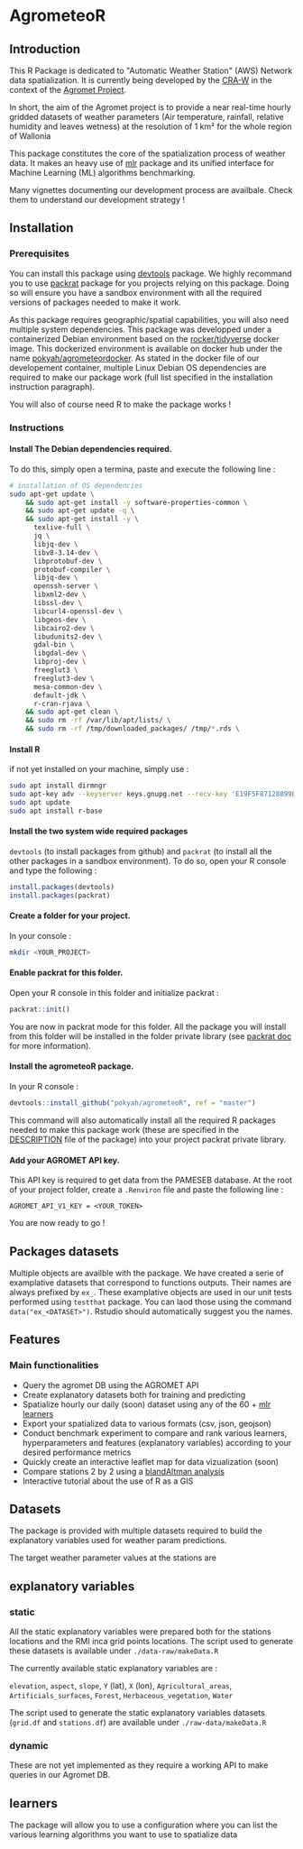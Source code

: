
# AgrometeoR

## Introduction 

This R Package is dedicated to "Automatic Weather Station" (AWS) Network data spatialization. It is currently being developed by the [CRA-W](http://www.cra.wallonie.be) in the context of the [Agromet Project](./vignettes/presentation-agromet-project.Rmd).

In short, the aim of the Agromet project is to provide a near real-time hourly gridded datasets of weather parameters (Air temperature, rainfall, relative humidity and leaves wetness) at the resolution of 1 km² for the whole region of Wallonia

This package constitutes the core of the spatialization process of weather data. It makes an heavy use of [mlr](https://mlr.mlr-org.com/index.html) package and its unified interface for Machine Learning (ML) algorithms benchmarking.

Many vignettes documenting our development process are availbale. Check them to understand our development strategy !

## Installation

### Prerequisites

You can install this package using [devtools](https://www.rstudio.com/products/rpackages/devtools/) package. We highly recommand you to use [packrat](https://rstudio.github.io/packrat/) package for you projects relying on this package. Doing so will ensure you have a sandbox environment with all the required versions of packages needed to make it work. 

As this package requires geographic/spatial capabilities, you will also need multiple system dependencies. This package was developped under a containerized Debian environment based on the [rocker/tidyverse](https://hub.docker.com/r/rocker/tidyverse/) docker image. This dockerized environment is available on docker hub under the name [pokyah/agrometeordocker](https://hub.docker.com/r/pokyah/agrometeordocker/). As stated in the docker file of our developement container, multiple Linux Debian OS dependencies are required to make our package work (full list specified in the installation instruction paragraph).

You will also of course need R to make the package works !  

### Instructions

#### Install The Debian dependencies required.

To do this, simply open a termina, paste and execute the following line : 

```bash
# installation of OS dependencies
sudo apt-get update \
    && sudo apt-get install -y software-properties-common \
    && sudo apt-get update -q \
    && sudo apt-get install -y \
      texlive-full \
      jq \
      libjq-dev \
      libv8-3.14-dev \
      libprotobuf-dev \
      protobuf-compiler \
      libjq-dev \
      openssh-server \
      libxml2-dev \
      libssl-dev \
      libcurl4-openssl-dev \
      libgeos-dev \
      libcairo2-dev \
      libudunits2-dev \
      gdal-bin \
      libgdal-dev \
      libproj-dev \
      freeglut3 \
      freeglut3-dev \
      mesa-common-dev \
      default-jdk \
      r-cran-rjava \
    && sudo apt-get clean \ 
    && sudo rm -rf /var/lib/apt/lists/ \ 
    && sudo rm -rf /tmp/downloaded_packages/ /tmp/*.rds \
```
#### Install R

if not yet installed on your machine, simply use : 

```bash
sudo apt install dirmngr
sudo apt-key adv --keyserver keys.gnupg.net --recv-key 'E19F5F87128899B192B1A2C2AD5F960A256A04AF'
sudo apt update
sudo apt install r-base
```

#### Install the two system wide required packages

`devtools` (to install packages from github) and `packrat` (to install all the other packages in a sandbox environment). To do so, open your R console and type the following : 

```r
install.packages(devtools)
install.packages(packrat)
```

#### Create a folder for your project.

In your console :  

```bash
mkdir <YOUR_PROJECT>
```

#### Enable packrat for this folder.

Open your R console in this folder and initialize packrat :

```r
packrat::init()
```

You are now in packrat mode for this folder. All the package you will install from this folder will be installed in the folder private library (see [packrat doc](https://rstudio.github.io/packrat/) for more information).

#### Install the agrometeoR package.

In your R console : 

```r
devtools::install_github("pokyah/agrometeoR", ref = "master")
```

This command will also automatically install all the required R packages needed to make this package work (these are specified in the [DESCRIPTION](./DESCRIPTION) file of the package) into your project packrat private library.

#### Add your AGROMET API key.

This API key is required to get data from the PAMESEB database. At the root of your project folder, create a `.Renviron` file and paste the following line : 

`AGROMET_API_V1_KEY = <YOUR_TOKEN>`

You are now ready to go ! 

## Packages datasets 

Multiple objects are availble with the package. We have created a serie of examplative datasets that correspond to functions outputs. Their names are always prefixed by `ex_`. These examplative objects are used in our unit tests performed using `testthat` package. You can laod those using the command `data("ex_<DATASET>")`. Rstudio should automatically suggest you the names. 

## Features

### Main functionalities

* Query the agromet DB using the AGROMET API
* Create explanatory datasets both for training and predicting
* Spatialize hourly our daily (soon) dataset using any of the 60 + [mlr learners](https://mlr.mlr-org.com/articles/tutorial/integrated_learners.html#regression-60)
* Export your spatialized data to various formats (csv, json, geojson)
* Conduct benchmark experiment to compare and rank various learners, hyperparameters and features (explanatory variables) according to your desired performance metrics
* Quickly create an interactive leaflet map for data vizualization (soon)
* Compare stations 2 by 2 using a [blandAltman analysis](https://pokyah.github.io/AWS-Humain-comparison/reporting/Humain-SC-presentation.html#/a-potential-explanation-station-design)
* Interactive tutorial about the use of R as a GIS

## Datasets

The package is provided with multiple datasets required to build the explanatory variables used for weather param predictions.

The target weather parameter values at the stations are 

## explanatory variables

### static

All the static explanatory variables were prepared both for the stations locations and the RMI inca grid points locations. The script used to generate these datasets is available under `./data-raw/makeData.R`

The currently available static explanatory variables are :

`elevation`, `aspect`, `slope`, `Y` (lat), `X` (lon), `Agricultural_areas`, `Artificials_surfaces`, `Forest`,  `Herbaceous_vegetation`, `Water`

The script used to generate the static explanatory variables datasets (`grid.df` and `stations.df`) are available under `./raw-data/makeData.R` 

### dynamic 

These are not yet implemented as they require a working API to make queries in our Agromet DB.

## learners

The package will allow you to use a configuration where you can list the various learning algorithms you want to use to spatialize data









